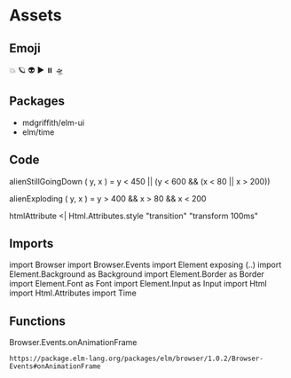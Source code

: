 # Assets

## Emoji

 💥 🪐 👽 ▶️ ⏸️ 🛸

## Packages

* mdgriffith/elm-ui
* elm/time

## Code

alienStillGoingDown ( y, x ) =
    y < 450 || (y < 600 && (x < 80 || x > 200))

alienExploding ( y, x ) =
    y > 400 && x > 80 && x < 200
    
htmlAttribute <| Html.Attributes.style "transition" "transform 100ms"
    
## Imports

import Browser
import Browser.Events
import Element exposing (..)
import Element.Background as Background
import Element.Border as Border
import Element.Font as Font
import Element.Input as Input
import Html
import Html.Attributes
import Time

## Functions

Browser.Events.onAnimationFrame

    https://package.elm-lang.org/packages/elm/browser/1.0.2/Browser-Events#onAnimationFrame
